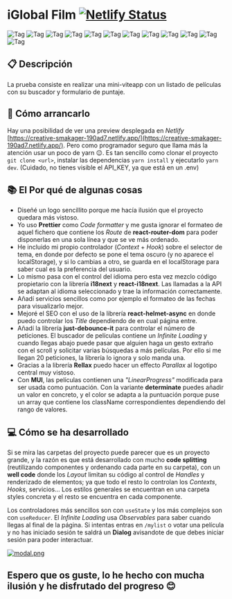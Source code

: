 # iGlobal Film [![Netlify Status](https://api.netlify.com/api/v1/badges/c4366c1d-f460-4081-956f-4b504d3cdfdf/deploy-status)](https://app.netlify.com/sites/silly-squirrel-fbbe1c/deploys)

![Tag](https://img.shields.io/badge/CSS3-f79400?style=flat-square)
![Tag](https://img.shields.io/badge/Context%20·%20Hooks-1b1b1b?style=flat-square)
![Tag](https://img.shields.io/badge/Helmet-fafafa?style=flat-square)
![Tag](https://img.shields.io/badge/i18next-26a69a?style=flat-square)
![Tag](https://img.shields.io/badge/MUI%207-007bf7?style=flat-square)
![Tag](https://img.shields.io/badge/yarn%201.22.22-c53635?style=flat-square)
![Tag](https://img.shields.io/badge/Prettier-c693c6?style=flat-square)
![Tag](https://img.shields.io/badge/React%2019-61d9fb?style=flat-square)
![Tag](https://img.shields.io/badge/Rellax-00e9c3?style=flat-square)
![Tag](https://img.shields.io/badge/TMDB-2cbbd1?style=flat-square)
![Tag](https://img.shields.io/badge/TypeScript%205-2f74c0?style=flat-square)
![Tag](https://img.shields.io/badge/Vite-fbbf47?style=flat-square)

## 📋 Descripción

La prueba consiste en realizar una mini-viteapp con un listado de películas con su buscador y formulario de puntaje.

## 🔨 Cómo arrancarlo

Hay una posibilidad de ver una preview desplegada en _Netlify_ [https://creative-smakager-190ad7.netlify.app/](https://creative-smakager-190ad7.netlify.app/). Pero como programador seguro que llama más la atención usar un poco de yarn 😉. Es tan sencillo como clonar el proyecto `git clone <url>`, instalar las dependencias `yarn install` y ejecutarlo `yarn dev`. (Cuidado, no tienes visible el API_KEY, ya que está en un .env)

## 📚 El Por qué de algunas cosas

- Diseñé un logo sencillito porque me hacía ilusión que el proyecto quedara más vistoso.
- Yo uso **Prettier** como _Code formatter_ y me gusta ignorar el formateo de aquel fichero que contiene los _Route_ de **react-router-dom** para poder disponerlas en una sola línea y que se ve más ordenado.
- He incluido mi propio controlador (_Context_ + _Hook_) sobre el selector de tema, en donde por defecto se pone el tema oscuro (y no aparece el localStorage), y si lo cambias a otro, se guarda en el localStorage para saber cual es la preferencia del usuario.
- Lo mismo pasa con el control del idioma pero esta vez mezclo código propietario con la librería **i18next** y **react-i18next**. Las llamadas a la API se adaptan al idioma seleccionado y trae la información correctamente.
- Añadí servicios sencillos como por ejemplo el formateo de las fechas para visualizarlo mejor.
- Mejoré el SEO con el uso de la librería **react-helmet-async** en donde puedo controlar los _Title_ dependiendo de en cual página entre.
- Añadí la librería **just-debounce-it** para controlar el número de peticiones. El buscador de películas contiene un _Infinite Loading_ y cuando llegas abajo puede pasar que alguien haga un gesto extraño con el scroll y solicitar varias búsquedas a más películas. Por ello si me llegan 20 peticiones, la librería lo ignora y solo manda una.
- Gracias a la librería **Rellax** puedo hacer un effecto _Parallax_ al logotipo central muy vistoso.
- Con **MUI**, las películas contienen una _"LinearProgress"_ modificada para ser usada como puntuación. Con la variante **determinate** puedes añadir un valor en concreto, y el color se adapta a la puntuación porque puse un array que contiene los className correspondientes dependiendo del rango de valores.

## 💻 Cómo se ha desarrollado

Si se mira las carpetas del proyecto puede parecer que es un proyecto grande, y la razón es que está desarrollado con mucho **code splitting** (reutilizando componentes y ordenando cada parte en su carpeta), con un **well code** donde los _Layout_ limitan su código al control de _Handles_ y renderizado de elementos; ya que todo el resto lo controlan los _Contexts_, _Hooks_, servicios... Los estilos generales se encuentran en una carpeta styles concreta y el resto se encuentra en cada componente.

Los controladores más sencillos son con `useState` y los más complejos son con `useReducer`. El _Infinite Loading_ usa _Observables_ para saber cuando llegas al final de la página. Si intentas entras en `/mylist` o votar una película y no has iniciado sesión te saldrá un **Dialog** avisandote de que debes iniciar sesión para poder interactuar.

[![modal.png](https://i.postimg.cc/cLXRN9fZ/modal.png)](https://postimg.cc/6842rhH1)

## Espero que os guste, lo he hecho con mucha ilusión y he disfrutado del progreso 😊
